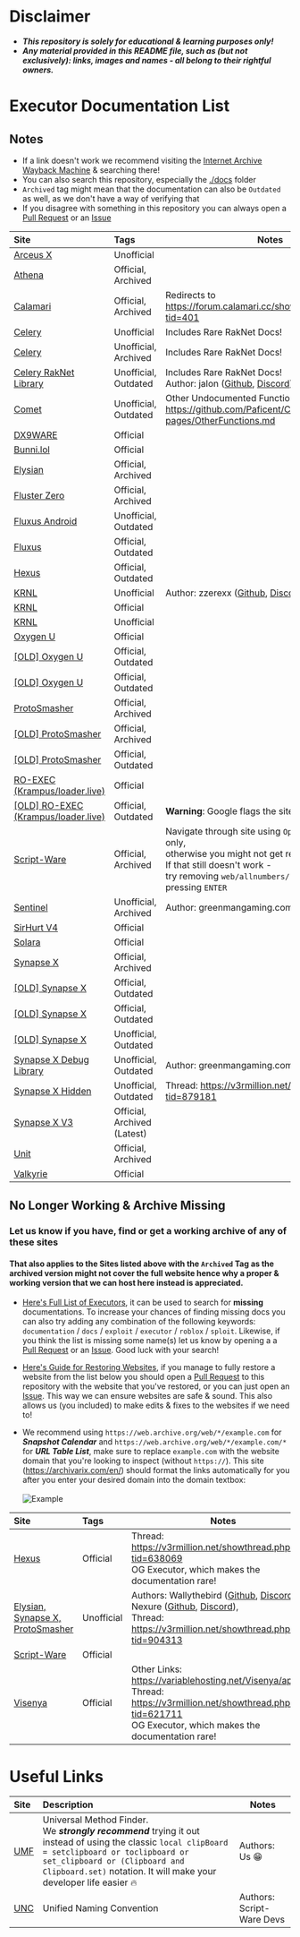 # Disclaimer
* ***This repository is solely for educational & learning purposes only!***
* ***Any material provided in this README file, such as (but not exclusively): links, images and names - all belong to their rightful owners.***
# Executor Documentation List
## Notes
* If a link doesn't work we recommend visiting the [Internet Archive Wayback Machine](https://web.archive.org/) & searching there!
* You can also search this repository, especially the [./docs](https://github.com/luau/Executor-API-Docs/tree/master/docs) folder
* `Archived` tag might mean that the documentation can also be `Outdated` as well, as we don't have a way of verifying that
* If you disagree with something in this repository you can always open a [Pull Request](https://github.com/luau/Executor-API-Docs/pulls) or an [Issue](https://github.com/luau/Executor-API-Docs/issues)

| Site | Tags | Notes
| :- | :- | -
| [Arceus X](https://app.archbee.com/public/GTONzNA7evjrQC6ZE_BLZ/2lbM6e2QyZJCefiVR2qKy) | Unofficial
| [Athena](https://web.archive.org/web/20180406063027/http://tacticalbfg.com:80/Athena/docs) | Official, Archived
| [Calamari](https://web.archive.org/calamari.cc/Environment) | Official, Archived | Redirects to https://forum.calamari.cc/showthread.php?tid=401
| [Celery](https://celeryrblx.github.io) | Unofficial | Includes Rare RakNet Docs!
| [Celery](https://web.archive.org/web/20220416001215/github.com/thedoomed/Celery) | Unofficial, Archived | Includes Rare RakNet Docs!
| [Celery RakNet Library](https://gist.github.com/jLn0n/16c2ce3c0c1fc1b6b76949715077da7a/cedf1629355ab858d6d47846b10e02bb37ea704f) | Unofficial, Outdated | Includes Rare RakNet Docs!<br />Author: jalon ([Github](https://github.com/jLn0n), [Discord](https://discordapp.com/users/474555624219344906))
| [Comet](https://paficent.github.io/CometDocs/) | Unofficial, Outdated | Other Undocumented Functions: https://github.com/Paficent/CometDocs/blob/gh-pages/OtherFunctions.md
| [DX9WARE](https://cultofintellect.com/docs/DX9WARE/DX9WARE%20LUA/introduction.html) | Official
| [Bunni.lol](https://bunni.lol/docs) | Official
| [Elysian](https://luau.github.io/Executor-API-Docs/Elysian) | Official, Archived
| [Fluster Zero](https://web.archive.org/docs.fluster.world/ ) | Official, Archived
| [Fluxus Android](https://github.com/YieldingFluxus/android-documentation) | Unofficial, Outdated
| [Fluxus](https://fluxusrbx.gitbook.io/) | Official, Outdated
| [Hexus](https://github.com/customality/hexus) | Official, Outdated
| [KRNL](https://app.archbee.com/public/2Jp4SDaAD4P1COFfx1p_t) | Unofficial | Author: zzerexx ([Github](https://github.com/zzerexx), [Discord](https://discordapp.com/users/292756593412669440))
| [KRNL](https://docs.krnl.ca) | Official
| [KRNL](https://github.com/bruvzz/krnldoc/tree/main/src) | Unofficial
| [Oxygen U](https://oxygenu.xyz/docs/book) | Official
| [[OLD] Oxygen U](https://oxygenu.xyz/docs.html) | Official, Outdated
| [[OLD] Oxygen U](https://github.com/iDevastate/Oxygen-v2/blob/main/docs.txt) | Official, Outdated
| [ProtoSmasher](https://luau.github.io/Executor-API-Docs/ProtoSmasher%20Latest) | Official, Archived
| [[OLD] ProtoSmasher](https://web.archive.org/docs.protosmasher.net) | Official, Archived
| [[OLD] ProtoSmasher](https://luau.github.io/Executor-API-Docs/ProtoSmasher) | Official, Outdated
| [RO-EXEC (Krampus/loader.live)](https://web.archive.org/docs.krampus.gg/) | Official
| [[OLD] RO-EXEC (Krampus/loader.live)](https://web.archive.org/web/20240314125602/krampus-organization.gitbook.io/loader.live-ro-exec-documentation) | Official, Outdated | **Warning**: Google flags the site as harmful
| [Script-Ware](https://web.archive.org/web/20220421142618/docs.script-ware.com/the-script-ware-api) | Official, Archived | Navigate through site using `Open Link in New Tab` only,<br />otherwise you might not get redirected.<br />If that still doesn't work -<br />try removing `web/allnumbers/` from the link then pressing `ENTER` |
| [Sentinel](https://luau.github.io/Executor-API-Docs/Sentinel) | Unofficial, Archived | Author: greenmangaming.com ([Github](https://github.com/TehBlaxxor), [Discord](https://discordapp.com/users/577282206079385610))
| [SirHurt V4](https://www.sirhurt.net/login/API.html) | Official
| [Solara](https://github.com/quivings/Solara/blob/main/Storage/docs.txt) | Official
| [Synapse X](https://web.archive.org/docs.synapse.to) | Official, Archived
| [[OLD] Synapse X](https://luau.github.io/Executor-API-Docs) | Official, Outdated
| [[OLD] Synapse X](https://github.com/luau/Executor-API-Docs/wiki) | Official, Outdated
| [[OLD] Synapse X](https://synapsexdocs.github.io) | Unofficial, Outdated
| [Synapse X Debug Library](https://gist.github.com/TehBlaxxor/c8022570fea9e48ab7a6a6ad23c7c671) | Unofficial, Outdated | Author: greenmangaming.com ([Github](https://github.com/TehBlaxxor), [Discord](https://discordapp.com/users/577282206079385610))
| [Synapse X Hidden](https://luau.github.io/Executor-API-Docs/Synapse%20X%20Hidden) | Unofficial, Outdated | Thread: https://v3rmillion.net/showthread.php?tid=879181
| [Synapse X V3](https://web.archive.org/synllc.github.io/synapse-x-documentation) | Official, Archived (Latest)
| [Unit](https://web.archive.org/github.com/unit-fun/Unit-Documentation) | Official, Archived
| [Valkyrie](https://valkyrieofficial.vercel.app/docs/ValkyrieDocs.html) | Official

## No Longer Working & Archive Missing
### Let us know if you have, find or get a working archive of any of these sites
#### That also applies to the Sites listed above with the `Archived` Tag as the archived version might not cover the full website hence why a proper & working version that we can host here instead is appreciated.

* [Here's Full List of Executors](https://github.com/luau/Executor-API-Docs/blob/master/Full-Executor-List), it can be used to search for **missing** documentations. To increase your chances of finding missing docs you can also try adding any combination of the following keywords: `documentation` / `docs` / `exploit` / `executor` / `roblox` / `sploit`. Likewise, if you think the list is missing some name(s) let us know by opening a a [Pull Request](https://github.com/luau/Executor-API-Docs/pulls) or an [Issue](https://github.com/luau/Executor-API-Docs/issues). Good luck with your search!<br />

* [Here's Guide for Restoring Websites](https://wiki.archiveteam.org/index.php?title=Restoring), if you manage to fully restore a website from the list below you should open a [Pull Request](https://github.com/luau/Executor-API-Docs/pulls) to this repository with the website that you've restored, or you can just open an [Issue](https://github.com/luau/Executor-API-Docs/issues). This way we can ensure websites are safe & sound. This also allows us (you included) to make edits & fixes to the websites if we need to!

* We recommend using `https://web.archive.org/web/*/example.com` for ***Snapshot Calendar*** and `https://web.archive.org/web/*/example.com/*` for ***URL Table List***, make sure to replace `example.com` with the website domain that you're looking to inspect (without `https://`). This site (https://archivarix.com/en/) should format the links automatically for you after you enter your desired domain into the domain textbox:
<br /><br />![Example](https://github.com/luau/Executor-API-Docs/assets/95628489/6e588d90-cb58-4f44-990e-083ceeecb784)

| Site | Tags | Notes
| :- | :- | -
| [Hexus](https://forum.hexus.xyz/t/hexus-functions/6885/2) | Official | Thread: https://v3rmillion.net/showthread.php?tid=638069<br />OG Executor, which makes the documentation rare!
| [Elysian, Synapse X, ProtoSmasher](https://wally-rblx.github.io/rbxdocs.github.io) | Unofficial | Authors: Wallythebird ([Github](https://github.com/wally-rblx), [Discord](https://discordapp.com/users/727303510185607279)) & Nexure ([Github](https://github.com/Nexure), [Discord](https://discordapp.com/users/531933495598252042)),<br />Thread: https://v3rmillion.net/showthread.php?tid=904313
| [Script-Ware](https://dev.script-ware.com) | Official
| [Visenya](https://targaryentech.com/api.html) | Official | Other Links: https://variablehosting.net/Visenya/api.html<br />Thread: https://v3rmillion.net/showthread.php?tid=621711<br />OG Executor, which makes the documentation rare!
# Useful Links
| Site | Description | Notes
| :- | :- | -
| [UMF](https://github.com/luau/SomeHub/wiki/Universal-Method-Finder) | Universal Method Finder.<br />We ***strongly recommend*** trying it out instead of using the classic `local clipBoard = setclipboard or toclipboard or set_clipboard or (Clipboard and Clipboard.set)` notation. It will make your developer life easier :fire: | Authors: Us :grin:
| [UNC](https://github.com/unified-naming-convention/NamingStandard) | Unified Naming Convention | Authors: Script-Ware Devs
